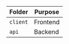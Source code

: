 | Folder     | Purpose      | 
| ------------- | ------------- |
| `client`        | Frontend         |
| `api`         | Backend         |
